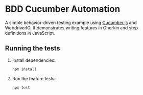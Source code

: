 # BDD Cucumber Automation

A simple behavior-driven testing example using [Cucumber.js](https://github.com/cucumber/cucumber-js) and WebdriverIO. It demonstrates writing features in Gherkin and step definitions in JavaScript.

## Running the tests
1. Install dependencies:
   ```bash
   npm install
   ```
2. Run the feature tests:
   ```bash
   npm test
   ```
